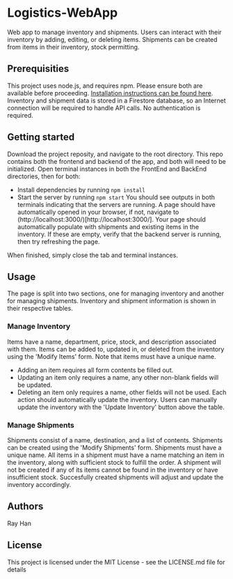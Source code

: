 # Logistics-WebApp
Web app to manage inventory and shipments. Users can interact with their inventory by adding, editing, or deleting items. Shipments can be created from items in their inventory, stock permitting. 

## Prerequisities
This project uses node.js, and requires npm. Please ensure both are available before proceeding. [Installation instructions can be found here](https://docs.npmjs.com/downloading-and-installing-node-js-and-npm). Inventory and shipment data is stored in a Firestore database, so an Internet connection will be required to handle API calls. No authentication is required. 

## Getting started
Download the project reposity, and navigate to the root directory. This repo contains both the frontend and backend of the app, and both will need to be initialized. Open terminal instances in both the FrontEnd and BackEnd directories, then for both: 
- Install dependencies by running ```npm install```
- Start the server by running ```npm start```
You should see outputs in both terminals indicating that the servers are running. A page should have automatically opened in your browser, if not, navigate to (http://localhost:3000/)[http://localhost:3000/]. Your page should automatically populate with shipments and existing items in the inventory. If these are empty, verify that the backend server is running, then try refreshing the page. 

When finished, simply close the tab and terminal instances. 

## Usage
The page is split into two sections, one for managing inventory and another for managing shipments. Inventory and shipment information is shown in their respective tables.
### Manage Inventory
Items have a name, department, price, stock, and description associated with them. Items can be added to, updated in, or deleted from the inventory using the 'Modify Items' form. Note that items must have a unique name. 
- Adding an item requires all form contents be filled out.
- Updating an item only requires a name, any other non-blank fields will be updated. 
- Deleting an item only requires a name, other fields will not be used.
Each action should automatically update the inventory. Users can manually update the inventory with the 'Update Inventory' button above the table.

### Manage Shipments
Shipments consist of a name, destination, and a list of contents. Shipments can be created using the 'Modify Shipments' form. Shipments must have a unique name. All items in a shipment must have a name matching an item in the inventory, along with sufficient stock to fulfill the order. A shipment will not be created if any of its items cannot be found in the inventory or have insufficient stock. Succesfully created shipments will adjust and update the inventory accordingly. 


## Authors
Ray Han

## License
This project is licensed under the MIT License - see the LICENSE.md file for details
